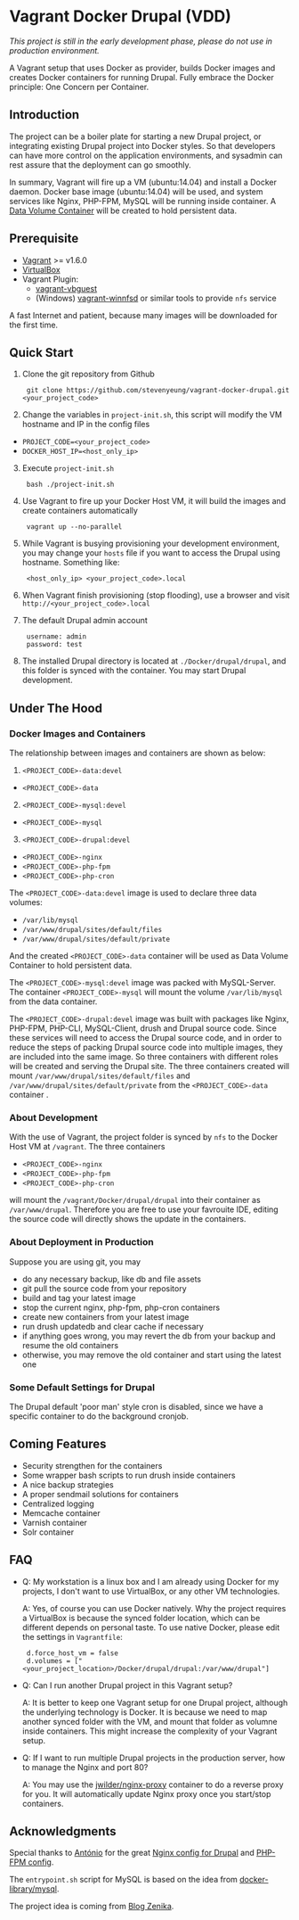 # Vagrant Docker Drupal (VDD)
*This project is still in the early development phase, please do not use in production environment.*

A Vagrant setup that uses Docker as provider, builds Docker images and creates Docker containers for running Drupal. Fully embrace the Docker principle: One Concern per Container.

## Introduction
The project can be a boiler plate for starting a new Drupal project, or integrating existing Drupal project into Docker styles. So that developers can have more control on the application environments, and sysadmin can rest assure that the deployment can go smoothly.

In summary, Vagrant will fire up a VM (ubuntu:14.04) and install a Docker daemon. Docker base image (ubuntu:14.04) will be used, and system services like Nginx, PHP-FPM, MySQL will be running inside container. A [Data Volume Container](https://docs.docker.com/userguide/dockervolumes/) will be created to hold persistent data.

## Prerequisite
- [Vagrant](https://www.vagrantup.com/downloads.html) >= v1.6.0
- [VirtualBox](https://www.virtualbox.org/wiki/Downloads)
- Vagrant Plugin:
  - [vagrant-vbguest](https://github.com/dotless-de/vagrant-vbguest)
  - (Windows) [vagrant-winnfsd](https://github.com/GM-Alex/vagrant-winnfsd) or similar tools to provide `nfs` service

A fast Internet and patient, because many images will be downloaded for the first time.

## Quick Start
1. Clone the git repository from Github

        git clone https://github.com/stevenyeung/vagrant-docker-drupal.git <your_project_code>

2. Change the variables in `project-init.sh`, this script will modify the VM hostname and IP in the config files
  - `PROJECT_CODE=<your_project_code>`
  - `DOCKER_HOST_IP=<host_only_ip>`

3. Execute `project-init.sh`

        bash ./project-init.sh

4. Use Vagrant to fire up your Docker Host VM, it will build the images and create containers automatically

        vagrant up --no-parallel

5. While Vagrant is busying provisioning your development environment, you may change your `hosts` file if you want to access the Drupal using hostname. Something like:

        <host_only_ip> <your_project_code>.local

6. When Vagrant finish provisioning (stop flooding), use a browser and visit `http://<your_project_code>.local`

7. The default Drupal admin account

        username: admin
        password: test

8. The installed Drupal directory is located at `./Docker/drupal/drupal`, and this folder is synced with the container. You may start Drupal development.

## Under The Hood
### Docker Images and Containers
The relationship between images and containers are shown as below:

1. `<PROJECT_CODE>-data:devel`
  - `<PROJECT_CODE>-data`

2. `<PROJECT_CODE>-mysql:devel`
  - `<PROJECT_CODE>-mysql`

3. `<PROJECT_CODE>-drupal:devel`
  - `<PROJECT_CODE>-nginx`
  - `<PROJECT_CODE>-php-fpm`
  - `<PROJECT_CODE>-php-cron`

The `<PROJECT_CODE>-data:devel` image is used to declare three data volumes:
- `/var/lib/mysql`
- `/var/www/drupal/sites/default/files`
- `/var/www/drupal/sites/default/private`

And the created `<PROJECT_CODE>-data` container will be used as Data Volume Container to hold persistent data.

The `<PROJECT_CODE>-mysql:devel` image was packed with MySQL-Server. The container `<PROJECT_CODE>-mysql` will mount the volume `/var/lib/mysql` from the data container.

The `<PROJECT_CODE>-drupal:devel` image was built with packages like Nginx, PHP-FPM, PHP-CLI, MySQL-Client, drush and Drupal source code. Since these services will need to access the Drupal source code, and in order to reduce the steps of packing Drupal source code into multiple images, they are included into the same image. So three containers with different roles will be created and serving the Drupal site. The three containers created will mount `/var/www/drupal/sites/default/files` and `/var/www/drupal/sites/default/private` from the `<PROJECT_CODE>-data` container .

### About Development
With the use of Vagrant, the project folder is synced by `nfs` to the Docker Host VM at `/vagrant`. The three containers
- `<PROJECT_CODE>-nginx`
- `<PROJECT_CODE>-php-fpm`
- `<PROJECT_CODE>-php-cron`

will mount the `/vagrant/Docker/drupal/drupal` into their container as `/var/www/drupal`. Therefore you are free to use your favrouite IDE, editing the source code will directly shows the update in the containers.

### About Deployment in Production
Suppose you are using git, you may
- do any necessary backup, like db and file assets
- git pull the source code from your repository
- build and tag your latest image
- stop the current nginx, php-fpm, php-cron containers
- create new containers from your latest image
- run drush updatedb and clear cache if necessary
- if anything goes wrong, you may revert the db from your backup and resume the old containers
- otherwise, you may remove the old container and start using the latest one

### Some Default Settings for Drupal
The Drupal default 'poor man' style cron is disabled, since we have a specific container to do the background cronjob.

## Coming Features
- Security strengthen for the containers
- Some wrapper bash scripts to run drush inside containers
- A nice backup strategies
- A proper sendmail solutions for containers
- Centralized logging
- Memcache container
- Varnish container
- Solr container

## FAQ
- Q: My workstation is a linux box and I am already using Docker for my projects, I don't want to use VirtualBox, or any other VM technologies.

  A: Yes, of course you can use Docker natively. Why the project requires a VirtualBox is because the synced folder location, which can be different depends on personal taste. To use native Docker, please edit the settings in `Vagrantfile`:

       d.force_host_vm = false
       d.volumes = ["<your_project_location>/Docker/drupal/drupal:/var/www/drupal"]

- Q: Can I run another Drupal project in this Vagrant setup?

  A: It is better to keep one Vagrant setup for one Drupal project, although the underlying technology is Docker. It is because we need to map another synced folder with the VM, and mount that folder as volumne inside containers. This might increase the complexity of your Vagrant setup.

- Q: If I want to run multiple Drupal projects in the production server, how to manage the Nginx and port 80?

  A: You may use the [jwilder/nginx-proxy](https://github.com/jwilder/nginx-proxy) container to do a reverse proxy for you. It will automatically update Nginx proxy once you start/stop containers.

## Acknowledgments
Special thanks to [António](https://github.com/perusio) for the great [Nginx config for Drupal](https://github.com/perusio/drupal-with-nginx) and [PHP-FPM config](https://github.com/perusio/php-fpm-example-config).

The `entrypoint.sh` script for MySQL is based on the idea from [docker-library/mysql](https://github.com/docker-library/mysql).

The project idea is coming from [Blog Zenika](http://blog.zenika.com/index.php?post/2014/10/07/Setting-up-a-development-environment-using-Docker-and-Vagrant).
